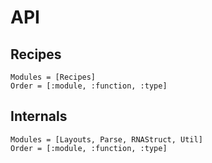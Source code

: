 # API

## Recipes

```@autodocs
Modules = [Recipes]
Order = [:module, :function, :type]
```

## Internals

```@autodocs
Modules = [Layouts, Parse, RNAStruct, Util]
Order = [:module, :function, :type]
```